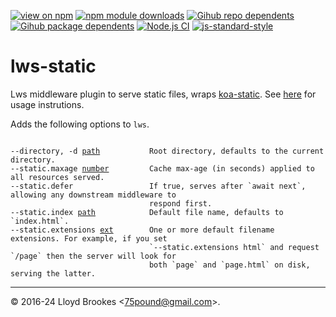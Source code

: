 [![view on npm](https://badgen.net/npm/v/lws-static)](https://www.npmjs.org/package/lws-static)
[![npm module downloads](https://badgen.net/npm/dt/lws-static)](https://www.npmjs.org/package/lws-static)
[![Gihub repo dependents](https://badgen.net/github/dependents-repo/lwsjs/static)](https://github.com/lwsjs/static/network/dependents?dependent_type=REPOSITORY)
[![Gihub package dependents](https://badgen.net/github/dependents-pkg/lwsjs/static)](https://github.com/lwsjs/static/network/dependents?dependent_type=PACKAGE)
[![Node.js CI](https://github.com/lwsjs/static/actions/workflows/node.js.yml/badge.svg)](https://github.com/lwsjs/static/actions/workflows/node.js.yml)
[![js-standard-style](https://img.shields.io/badge/code%20style-standard-brightgreen.svg)](https://github.com/feross/standard)

# lws-static

Lws middleware plugin to serve static files, wraps [koa-static](https://github.com/koajs/static). See [here](https://github.com/lwsjs/local-web-server/wiki/How-to-serve-static-files) for usage instrutions.

Adds the following options to `lws`.

<pre><code>
--directory, -d <u>path</u>           Root directory, defaults to the current directory.
--static.maxage <u>number</u>         Cache max-age (in seconds) applied to all resources served.
--static.defer                 If true, serves after `await next`, allowing any downstream middleware to
                               respond first.
--static.index <u>path</u>            Default file name, defaults to `index.html`.
--static.extensions <u>ext</u>        One or more default filename extensions. For example, if you set
                               `--static.extensions html` and request `/page` then the server will look for
                               both `page` and `page.html` on disk, serving the latter.
</pre></code>

* * *

&copy; 2016-24 Lloyd Brookes \<75pound@gmail.com\>.
